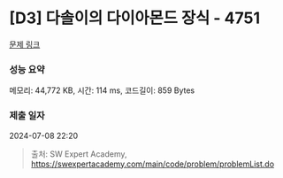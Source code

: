 # [D3] 다솔이의 다이아몬드 장식 - 4751 

[문제 링크](https://swexpertacademy.com/main/code/problem/problemDetail.do?contestProbId=AWSNw5jKzwMDFAUr) 

### 성능 요약

메모리: 44,772 KB, 시간: 114 ms, 코드길이: 859 Bytes

### 제출 일자

2024-07-08 22:20



> 출처: SW Expert Academy, https://swexpertacademy.com/main/code/problem/problemList.do